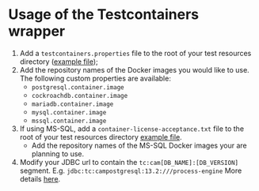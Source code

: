 # Usage of the Testcontainers wrapper

1. Add a `testcontainers.properties` file to the root of your test resources directory ([example file](./testing/src/test/resources/testcontainers.properties));
1. Add the repository names of the Docker images you would like to use. The following custom properties are available:
   * `postgresql.container.image`
   * `cockroachdb.container.image`
   * `mariadb.container.image`
   * `mysql.container.image`
   * `mssql.container.image`
1. If using MS-SQL, add a `container-license-acceptance.txt` file to the root of your test resources directory [example file](./testing/src/test/resources/container-license-acceptance.txt). 
   * Add the repository names of the MS-SQL Docker images your are planning to use.
1. Modify your JDBC url to contain the `tc:cam[DB_NAME]:[DB_VERSION]` segment. E.g. `jdbc:tc:campostgresql:13.2:///process-engine` 
   More details [here](https://www.testcontainers.org/modules/databases/jdbc/).